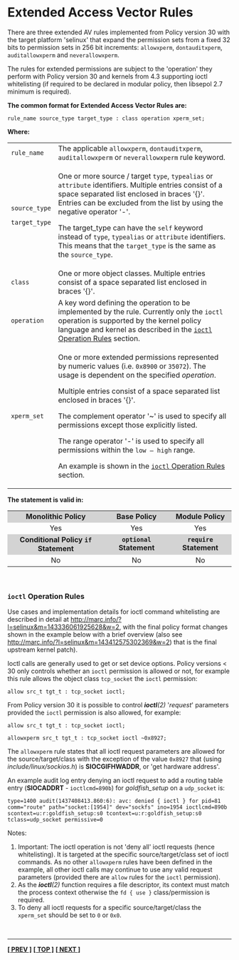 # Extended Access Vector Rules

There are three extended AV rules implemented from Policy version 30
with the target platform 'selinux' that expand the permission sets from
a fixed 32 bits to permission sets in 256 bit increments: `allowxperm`,
`dontauditxperm`, `auditallowxperm` and `neverallowxperm`.

The rules for extended permissions are subject to the 'operation' they
perform with Policy version 30 and kernels from 4.3 supporting ioctl
whitelisting (if required to be declared in modular policy, then
libsepol 2.7 minimum is required).

**The common format for Extended Access Vector Rules are:**

`rule_name source_type target_type : class operation xperm_set;`

**Where:**

<table>
<tbody>
<tr>
<td><code>rule_name</code></td>
<td>The applicable <code>allowxperm</code>, <code>dontauditxperm</code>, <code>auditallowxperm</code> or <code>neverallowxperm</code> rule keyword.</td>
</tr>
<tr>
<td><p><code>source_type</code></p>
<p><code>target_type</code></p></td>
<td><p>One or more source / target <code>type</code>, <code>typealias</code> or <code>attribute</code> identifiers. Multiple entries consist of a space separated list enclosed in braces '{}'. Entries can be excluded from the list by using the negative operator '-'.</p>
<p>The target_type can have the <code>self</code> keyword instead of <code>type</code>, <code>typealias</code> or <code>attribute</code> identifiers. This means that the <code>target_type</code> is the same as the <code>source_type</code>.</p></td>
</tr>
<tr>
<td><code>class</code></td>
<td>One or more object classes. Multiple entries consist of a space separated list enclosed in braces '{}'.</td>
</tr>
<tr>
<td><code>operation<code></td>
<td>A key word defining the operation to be implemented by the rule. Currently only the <code>ioctl</code> operation is supported by the kernel policy language and kernel as described in the  <a href="#ioctl-operation-rules"><code>ioctl</code> Operation Rules</a> section.</td>
</tr>
<tr>
<td><code>xperm_set</code></td>
<td><p>One or more extended permissions represented by numeric values (i.e. <code>0x8900</code> or <code>35072</code>). The usage is dependent on the specified <em>operation</em>.</p>
<p>Multiple entries consist of a space separated list enclosed in braces '{}'.</p>
<p>The complement operator '~' is used to specify all permissions except those explicitly listed.</p>
<p>The range operator '-' is used to specify all permissions within the <code>low – high</code> range.</p>
<p>An example is shown in the <a href="#ioctl-operation-rules"><code>ioctl</code> Operation Rules</a> section.</p></td>
</tr>
</tbody>
</table>

**The statement is valid in:**

<table style="text-align:center">
<tbody>
<tr style="background-color:#D3D3D3;">
<td><strong>Monolithic Policy</strong></td>
<td><strong>Base Policy</strong></td>
<td><strong>Module Policy</strong></td>
</tr>
<tr>
<td>Yes</td>
<td>Yes</td>
<td>Yes</td>
</tr>
<tr style="background-color:#D3D3D3;">
<td><strong>Conditional Policy <code>if</code> Statement</strong></td>
<td><strong><code>optional</code> Statement</strong></td>
<td><strong><code>require</code> Statement</strong></td>
</tr>
<tr>
<td>No</td>
<td>No</td>
<td>No</td>
</tr>
</tbody>
</table>
<br>

### `ioctl` Operation Rules

Use cases and implementation details for ioctl command whitelisting are
described in detail at
<http://marc.info/?l=selinux&m=143336061925628&w=2>, with the final
policy format changes shown in the example below with a brief overview
(also see <http://marc.info/?l=selinux&m=143412575302369&w=2>) that is
the final upstream kernel patch).

Ioctl calls are generally used to get or set device options. Policy
versions &lt; 30 only controls whether an `ioctl` permission is allowed
or not, for example this rule allows the object class `tcp_socket` the
`ioctl` permission:

`allow src_t tgt_t : tcp_socket ioctl;`

From Policy version 30 it is possible to control ***ioctl**(2)*
'*request*' parameters provided the `ioctl` permission is also allowed,
for example:

```
allow src_t tgt_t : tcp_socket ioctl;

allowxperm src_t tgt_t : tcp_socket ioctl ~0x8927;
```

The `allowxperm` rule states that all ioctl request parameters are
allowed for the source/target/class with the exception of the value
`0x8927` that (using *include/linux/sockios.h*) is **SIOCGIFHWADDR**, or
'get hardware address'.

An example audit log entry denying an ioctl request to add a routing
table entry (**SIOCADDRT** - `ioctlcmd=890b`) for *goldfish_setup* on a
`udp_socket` is:

```
type=1400 audit(1437408413.860:6): avc: denied { ioctl } for pid=81
comm="route" path="socket:[1954]" dev="sockfs" ino=1954 ioctlcmd=890b
scontext=u:r:goldfish_setup:s0 tcontext=u:r:goldfish_setup:s0
tclass=udp_socket permissive=0
```

Notes:

1.  Important: The ioctl operation is not 'deny all' ioctl requests
    (hence whitelisting). It is targeted at the specific
    source/target/class set of ioctl commands. As no other `allowxperm`
    rules have been defined in the example, all other ioctl calls may
    continue to use any valid request parameters (provided there are
    `allow` rules for the `ioctl` permission).
2.  As the ***ioctl**(2)* function requires a file descriptor, its
    context must match the process context otherwise the `fd { use }`
    class/permission is required.
3.  To deny all ioctl requests for a specific source/target/class the
    `xperm_set` should be set to `0` or `0x0`.


<br>

<!-- %CUTHERE% -->

---
**[[ PREV ]](avc_rules.md)** **[[ TOP ]](#)** **[[ NEXT ]](class_permission_statements.md)**
